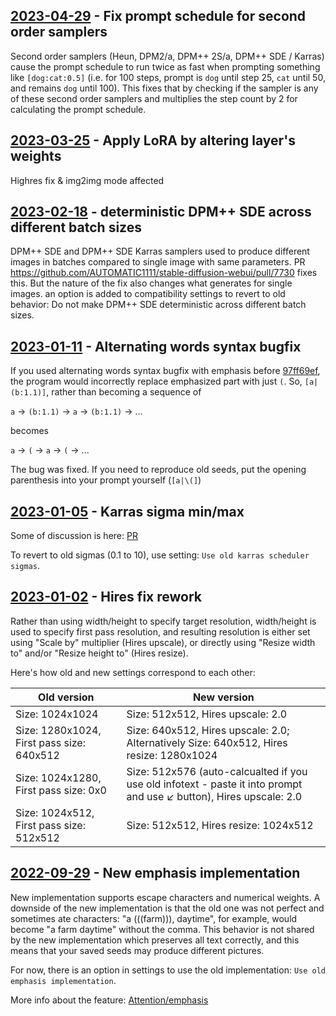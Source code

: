 ## [2023-04-29](https://github.com/AUTOMATIC1111/stable-diffusion-webui/pull/9669) - Fix prompt schedule for second order samplers
Second order samplers (Heun, DPM2/a, DPM++ 2S/a, DPM++ SDE / Karras) cause the prompt schedule to run twice as fast when prompting something like `[dog:cat:0.5]` (i.e. for 100 steps, prompt is `dog` until step 25, `cat` until 50, and remains `dog` until 100). This fixes that by checking if the sampler is any of these second order samplers and multiplies the step count by 2 for calculating the prompt schedule.

## [2023-03-25](https://github.com/AUTOMATIC1111/stable-diffusion-webui/commit/80b26d2a69617b75d2d01c1e6b7d11445815ed4d) - Apply LoRA by altering layer's weights
Highres fix & img2img mode affected

## [2023-02-18](https://github.com/AUTOMATIC1111/stable-diffusion-webui/commit/a77ac2eeaad82dcf71edc6770ae82745b7d55423) - deterministic DPM++ SDE across different batch sizes
DPM++ SDE and DPM++ SDE Karras samplers used to produce different images in batches compared to single image with same parameters. PR https://github.com/AUTOMATIC1111/stable-diffusion-webui/pull/7730 fixes this. But the nature of the fix also changes what generates for single images. an option is added to compatibility settings to revert to old behavior: Do not make DPM++ SDE deterministic across different batch sizes.

## [2023-01-11](https://github.com/AUTOMATIC1111/stable-diffusion-webui/commit/035f2af050da98a8b3f847624ef3b5bc3395e87e) - Alternating words syntax bugfix
If you used alternating words syntax bugfix with emphasis before [97ff69ef](https://github.com/AUTOMATIC1111/stable-diffusion-webui/commit/97ff69eff338c6641f4abf430bf5ac112c1775e0), the program would incorrectly replace emphasized part with just `(`. So, `[a|(b:1.1)]`, rather than becoming a sequence of

`a` -> `(b:1.1)` -> `a` -> `(b:1.1)` -> ...

becomes

`a` -> `(` -> `a` -> `(` -> ...

The bug was fixed. If you need to reproduce old seeds, put the opening parenthesis into your prompt yourself (`[a|\(]`)

## [2023-01-05](https://github.com/AUTOMATIC1111/stable-diffusion-webui/pull/6044) - Karras sigma min/max
Some of discussion is here: [PR](https://github.com/AUTOMATIC1111/stable-diffusion-webui/pull/4373)

To revert to old sigmas (0.1 to 10), use setting: `Use old karras scheduler sigmas`.

## [2023-01-02](https://github.com/AUTOMATIC1111/stable-diffusion-webui/commit/ef27a18b6b7cb1a8eebdc9b2e88d25baf2c2414d) - Hires fix rework
Rather than using width/height to specify target resolution, width/height is used to specify first pass resolution, and resulting resolution is either set using "Scale by" multiplier (Hires upscale), or directly using "Resize width to" and/or "Resize height to" (Hires resize).

Here's how old and new settings correspond to each other:

| Old version                               | New version                                                                                     |
|-------------------------------------------|-------------------------------------------------------------------------------------------------|
| Size: 1024x1024                           | Size: 512x512, Hires upscale: 2.0                                                               |
| Size: 1280x1024, First pass size: 640x512 | Size: 640x512, Hires upscale: 2.0; Alternatively Size: 640x512, Hires resize: 1280x1024                                                               |
| Size: 1024x1280, First pass size: 0x0     | Size: 512x576 (auto-calcualted if you use old infotext - paste it into prompt and use ↙️ button), Hires upscale: 2.0                     |
| Size: 1024x512, First pass size: 512x512  | Size: 512x512, Hires resize: 1024x512 |

## [2022-09-29](https://github.com/AUTOMATIC1111/stable-diffusion-webui/commit/c1c27dad3ba371a5ae344b267c760aa51e77f193) - New emphasis implementation
New implementation supports escape characters and numerical weights. A downside of the new implementation is that the old one was not perfect and sometimes ate characters: "a (((farm))), daytime", for example, would become "a farm daytime" without the comma. This behavior is not shared by the new implementation which preserves all text correctly, and this means that your saved seeds may produce different pictures.

For now, there is an option in settings to use the old implementation: `Use old emphasis implementation`.

More info about the feature: [Attention/emphasis](https://github.com/AUTOMATIC1111/stable-diffusion-webui/wiki/Features#attentionemphasis)
